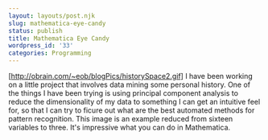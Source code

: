 ```yaml
---
layout: layouts/post.njk
slug: mathematica-eye-candy
status: publish
title: Mathematica Eye Candy
wordpress_id: '33'
categories: Programming
---
```


[http://obrain.com/~eob/blogPics/historySpace2.gif] I have been working on a little project that involves data mining some personal history. One of the things I have been trying is using principal component analysis to reduce the dimensionality of my data to something I can get an intuitive feel for, so that I can try to ficure out what are the best automated methods for pattern recognition.  This image is an example reduced from sixteen variables to three.  It's impressive what you can do in Mathematica.


